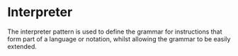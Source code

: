 # Interpreter
The interpreter pattern is used to define the grammar for instructions that form part of a language or notation, whilst allowing the grammar to be easily extended.
